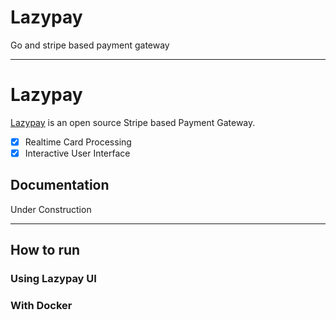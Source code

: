 # Lazypay
Go and stripe based payment gateway
<!-- <p align="center">
<img width="300" src=""/>
</p> -->

---

# Lazypay

[Lazypay](https://lazypay.com) is an open source Stripe based Payment Gateway.

- [x] Realtime Card Processing
- [x] Interactive User Interface

## Documentation

Under Construction

---
## How to run

### Using Lazypay UI
### With Docker

